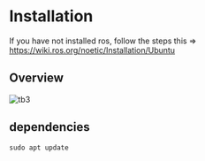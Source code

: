 # Installation
If you have not installed ros, follow the steps this => https://wiki.ros.org/noetic/Installation/Ubuntu

## Overview
![tb3](https://github.com/user-attachments/assets/8e589269-32f9-4715-b498-4f2aa448fb52)

## dependencies
```
sudo apt update
